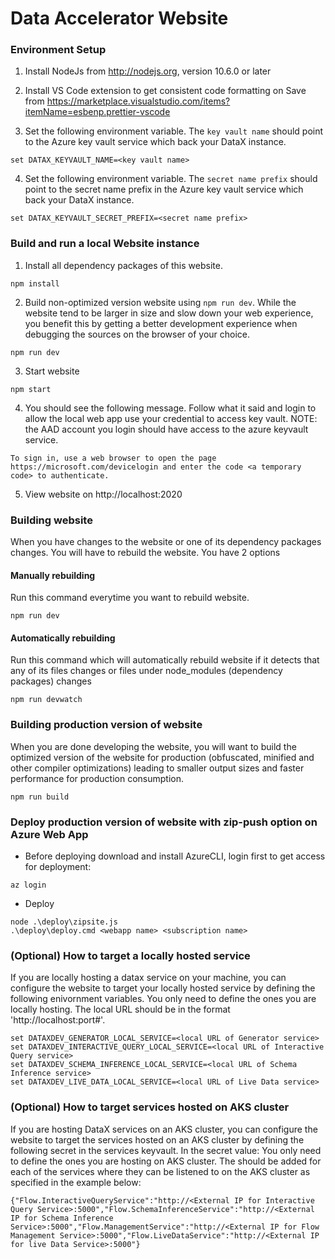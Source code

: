 # Data Accelerator Website

### Environment Setup
1. Install NodeJs from http://nodejs.org, version 10.6.0 or later

2. Install VS Code extension to get consistent code formatting on Save from https://marketplace.visualstudio.com/items?itemName=esbenp.prettier-vscode

3. Set the following environment variable. The ```key vault name``` should point to the Azure key vault service which back your DataX instance.
```
set DATAX_KEYVAULT_NAME=<key vault name>
```

4. Set the following environment variable. The ```secret name prefix``` should point to the secret name prefix in the Azure key vault service which back your DataX instance.
```
set DATAX_KEYVAULT_SECRET_PREFIX=<secret name prefix>
```

### Build and run a local Website instance

1. Install all dependency packages of this website.
```
npm install
```

2. Build non-optimized version website using ```npm run dev```. While the website tend to be larger in size and slow down your web experience, you benefit
this by getting a better development experience when debugging the sources on the browser of your choice. 
```
npm run dev
```

3. Start website
```
npm start
```

4. You should see the following message. Follow what it said and login to allow the local web app use your credential to access key vault. NOTE: the AAD account you login should have access to the azure keyvault service.
```
To sign in, use a web browser to open the page https://microsoft.com/devicelogin and enter the code <a temporary code> to authenticate.
```

5. View website on http://localhost:2020

### Building website
When you have changes to the website or one of its dependency packages changes. You will have to rebuild the website. You have 2 options

#### Manually rebuilding 
Run this command everytime you want to rebuild website.
```
npm run dev
```

#### Automatically rebuilding
Run this command which will automatically rebuild website if it detects that any of its files changes or files under node_modules (dependency packages) changes
```
npm run devwatch
```

### Building production version of website
When you are done developing the website, you will want to build the optimized version of the website for production (obfuscated, minified and other compiler optimizations) leading to smaller output sizes and 
faster performance for production consumption.
```
npm run build
```

### Deploy production version of website with zip-push option on Azure Web App
* Before deploying
download and install AzureCLI, login first to get access for deployment:
```
az login
```

* Deploy
```
node .\deploy\zipsite.js
.\deploy\deploy.cmd <webapp name> <subscription name>
```

### (Optional) How to target a locally hosted service
If you are locally hosting a datax service on your machine, you can configure the website to target your locally hosted
service by defining the following enivornment variables. You only need to define the ones you are locally hosting.
The local URL should be in the format 'http://localhost:port#'.
```
set DATAXDEV_GENERATOR_LOCAL_SERVICE=<local URL of Generator service>
set DATAXDEV_INTERACTIVE_QUERY_LOCAL_SERVICE=<local URL of Interactive Query service>
set DATAXDEV_SCHEMA_INFERENCE_LOCAL_SERVICE=<local URL of Schema Inference service>
set DATAXDEV_LIVE_DATA_LOCAL_SERVICE=<local URL of Live Data service>
```

### (Optional) How to target services hosted on AKS cluster
If you are hosting DataX services on an AKS cluster, you can configure the website to target the services hosted on an AKS cluster by defining the following secret in the services keyvault. In the secret value: You only need to define the ones you are hosting on AKS cluster.
The <External IP> should be added for each of the services where they can be listened to on the AKS cluster as specified in the example below:
```
{"Flow.InteractiveQueryService":"http://<External IP for Interactive Query Service>:5000","Flow.SchemaInferenceService":"http://<External IP for Schema Inference Service>:5000","Flow.ManagementService":"http://<External IP for Flow Management Service>:5000","Flow.LiveDataService":"http://<External IP for live Data Service>:5000"}
```
